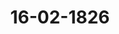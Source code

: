 ---  
schema: default  
title: 16-02-1826  
organization: Team Charlie  
notes: "<p>§.19</p><p>Substitutionen.

Die in der letzten Sitzung angezeigten Substitutionen währten in der heutigen Sitzung fort.

</p><p>§.20</p><p>Vortrag der am 19. August vorigen Jahres gewählten Eingabencommis

sion über ihre bisherige Geschäftsführung.

(23. Sipz. §. 99. 100 v. J. 1825.)

Der Königlich=Sächsische Bundestagsgesandte, Herr von Carlowiz,

legt, Namens der am 19. August vorigen Jahres gewählten Eingabencommission, das

Verzeichniß der ihr zugewiesenen Gegenstände und der von ihr erstatteten Vorträge vor,

worauf einhellig

beschlossen

wurde:

1) daß die hohe Bundesversammlung den Mitgliedern der Commission für ihre Be=

mühungen danke und

2) sie ersuche, dieselben bis Ostern dieses Jahres fortzusetzen; übrigens wäre

3) der Vortrag sammt dem Verzeichnisse loco dictaturae drucken zu lassen und beide

diesem Protokolle unter Zahl 8 und 9 anzufügen.</p><p>§.21</p><p>Einreichungs=Protokoll.

Die Eingaber

Rum. 22, eingereicht am 11. Februar, von Dr. v. Wehrkamp dahier, als Bevoll

mächtigten des ehemaligen Rathsconsulenten und Stadtsyndicus Joh. Georg

Roell zu Gmünd, Vorstellung wegen Pensionsverkürzung von Seiten der

Königlich=Würtembergischen Regierung.

einger. am 11. Februar, von dem ehemaligen R. K. Gerichtsboten Franz

Num. 2

Bittlinger zu Wetzlar, Gesuch um Zahlungsverfügung des Kammerboten

Pensions=Ergänzungsrückstandes.

Num. 24, einger. am 15. Februar, von dem K. Baierischen Registrator Hoffmann

zu Aschaffenburg, erneuertes Gesuch um baldigste Ausbezahlung der auf Castel

und Kostheim radicirten Pensionen der Mainzer Exjesuitenfonds=Jn=

dividuen.

Num. 25, einger. am 15. Februar, von Schubert zu Bühl, Danksagung für die

ihm ausgezahlten 171 Fl. 4½ Kr., als Besoldungsrückstand seines verstorbenen

Vaters des Kammergerichts=Canzlisten, und Bitte um Auszahlung des Ca=

renz= und Restbesoldungs=Rückstandes von 203 Fl. 55 1 Kr.

wurden an die Commissionen, wohin sie gehören, abgegeben.

In der heutigen Sitzung wurden drei Separat=Protokolle aufgenommen.

Folgen die Unterschriften.</p>"  
resources:  
- format: png  
  name: Page59[19-20].png  
  url: ../../data_img/Protokolle_BV_18_1826/16-02-1826/Page59[19-20].png  
- format: png  
  name: Page60[21].png  
  url: ../../data_img/Protokolle_BV_18_1826/16-02-1826/Page60[21].png  
category:   
  - Protokolle_BV_18_1826  
maintainer: Tao Luo  
maintainer_email: t.luo.21@abdn.ac.uk  
---